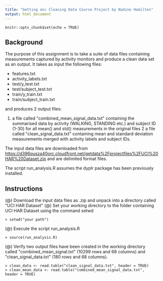 ```yaml
---
title: "Getting anc Cleaning Data Course Project by Nadine Hamilton"
output: html_document
---
```


```{r setup, include=FALSE}
knitr::opts_chunk$set(echo = TRUE)
```

## Background
The purpose of this assignment is to take a suite of data files containing measurements captured by activity monitors and produce a clean data set as an output. It takes as input the following files:
- features.txt
- activity_labels.txt
- test/y_test.txt
- test/subject_test.txt
- train/y_train.txt
- train/subject_train.txt

and produces 2 output files:
1. a file called "combined_mean_signal_data.txt" containing the summarised data by activity (WALKING, STANDING etc.) and subject ID (1-30) for all mean() and std() measurements in the original files
2 a file called "clean_signal_data.txt" containing mean and standard deviation measurements merged with activity labels and subject IDs.

The input data files are downloaded from https://d396qusza40orc.cloudfront.net/getdata%2Fprojectfiles%2FUCI%20HAR%20Dataset.zip and are delimited format files.

The script run_analysis.R assumes the dyplr package has been previously installed. 

## Instructions
(@) Download the input data files as .zip and unpack into a directory called "UCI HAR Dataset"
(@) Set your working directory to the folder containing UCI HAR Dataset using the command setwd
```
> setwd("your path")
```
(@) Execute the script run_analysis.R
```
> source(run_analysis.R)
```
(@) Verify two output files have been created in the working directory called "combined_mean_signal.txt" (10299 rows  and 68 columns) and "clean_signal_data.txt" (180 rows and 68 columns).
```
> clean_data <- read.table("clean_signal_data.txt", header = TRUE)
> clean_mean_data <- read.table("combined_mean_signal_data.txt", header = TRUE)
```
